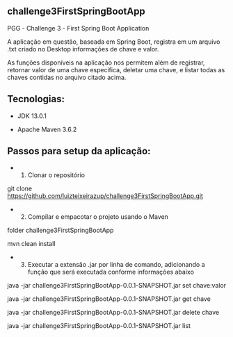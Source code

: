 ## challenge3FirstSpringBootApp ##

PGG - Challenge 3 - First Spring Boot Application

A aplicação em questão, baseada em Spring Boot, registra em um arquivo .txt criado no Desktop informações de chave e valor.

As funções disponíveis na aplicação nos permitem além de registrar, retornar valor de uma chave específica, deletar uma chave, e listar todas as chaves contidas no arquivo citado acima.

## Tecnologias:

* JDK 13.0.1

* Apache Maven 3.6.2

## Passos para setup da aplicação:

* 1) Clonar o repositório 

git clone https://github.com/luizteixeirazup/challenge3FirstSpringBootApp.git

* 2) Compilar e empacotar o projeto usando o Maven

folder challenge3FirstSpringBootApp

mvn clean install

* 3) Executar a extensão .jar por linha de comando, adicionando a função que será executada conforme informações abaixo

java -jar challenge3FirstSpringBootApp-0.0.1-SNAPSHOT.jar set chave:valor

java -jar challenge3FirstSpringBootApp-0.0.1-SNAPSHOT.jar get chave

java -jar challenge3FirstSpringBootApp-0.0.1-SNAPSHOT.jar delete chave

java -jar challenge3FirstSpringBootApp-0.0.1-SNAPSHOT.jar list